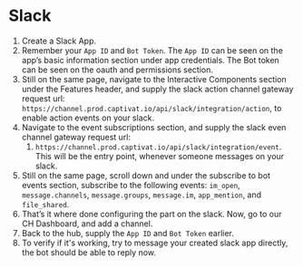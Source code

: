 # Slack

1. Create a Slack App.
2. Remember your `App ID` and `Bot Token`. The `App ID` can be seen on the app’s basic information section under app credentials. The Bot token can be seen on the oauth and permissions section.
3. Still on the same page, navigate to the Interactive Components section under the Features header, and supply the slack action channel gateway request url: `https://channel.prod.captivat.io/api/slack/integration/action`, to enable action events on your slack.
4. Navigate to the event subscriptions section, and supply the slack even channel gateway request url:&#x20;
   1. `https://channel.prod.captivat.io/api/slack/integration/event`. This will be the entry point, whenever someone messages on your slack.
5. Still on the same page, scroll down and under the subscribe to bot events section, subscribe to the following events: `im_open`, `message.channels`, `message.groups`, `message.im`, `app_mention`, and `file_shared`.
6. That’s it where done configuring the part on the slack. Now, go to our CH Dashboard, and add a channel.
7. Back to the hub, supply the `App ID` and `Bot Token` earlier.
8. To verify if it's working, try to message your created slack app directly, the bot should be able to reply now.
